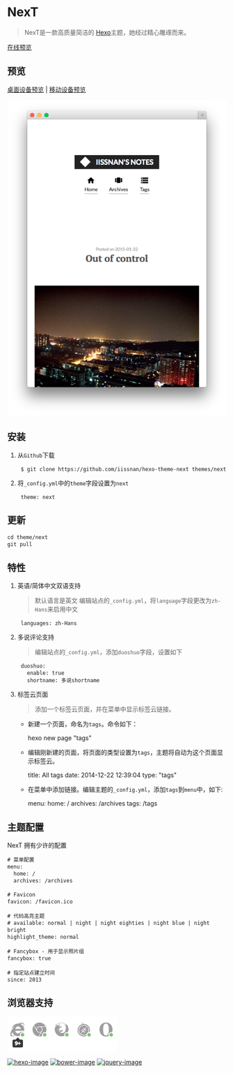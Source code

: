 # NexT

> NexT是一款高质量简洁的 [Hexo](http://hexo.io)主题，她经过精心雕琢而来。


[在线预览](http://notes.iissnan.com)


## 预览

[桌面设备预览](screenshots/desktop.png) | [移动设备预览](screenshots/mobile.png)


![Mobile Preview](screenshots/mobile.png)


## 安装

1. 从`Github`下载

        $ git clone https://github.com/iissnan/hexo-theme-next themes/next

2. 将`_config.yml`中的`theme`字段设置为`next`

        theme: next

## 更新

```
cd theme/next
git pull
```


## 特性

1. 英语/简体中文双语支持

    > 默认语言是英文
    > 编辑站点的`_config.yml`，将`language`字段更改为`zh-Hans`来启用中文

        languages: zh-Hans

2. 多说评论支持

    > 编辑站点的`_config.yml`，添加`duoshuo`字段，设置如下

        duoshuo:
          enable: true
          shortname: 多说shortname

3. 标签云页面

    > 添加一个标签云页面，并在菜单中显示标签云链接。

    - 新建一个页面，命名为`tags`。命令如下：

        hexo new page "tags"

    - 编辑刚新建的页面，将页面的类型设置为`tags`，主题将自动为这个页面显示标签云。

        title: All tags
        date: 2014-12-22 12:39:04
        type: "tags"

    - 在菜单中添加链接。编辑主题的`_config.yml`，添加`tags`到`menu`中，如下:

        menu:
          home: /
          archives: /archives
          tags: /tags



## 主题配置

NexT 拥有少许的配置

```
# 菜单配置
menu:
  home: /
  archives: /archives

# Favicon
favicon: /favicon.ico

# 代码高亮主题
# available: normal | night | night eighties | night blue | night bright
highlight_theme: normal

# Fancybox - 用于显示照片组
fancybox: true

# 指定站点建立时间
since: 2013
```

## 浏览器支持

![Browser support](screenshots/browser-support.png)


[![hexo-image]][hexo-url]
[![bower-image]][bower-url]
[![jquery-image]][jquery-url]

[hexo-image]: http://img.shields.io/badge/Hexo-2.4+-2BAF2B.svg?style=flat-square
[hexo-url]: http://hexo.io
[bower-image]: http://img.shields.io/badge/Bower-Powered-2BAF2B.svg?style=flat-square
[bower-url]: http://bower.io
[jquery-image]: https://img.shields.io/badge/jquery-1.9-blue.svg?style=flat-square
[jquery-url]: http://jquery.com/